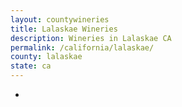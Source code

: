 ```yaml
---
layout: countywineries
title: Lalaskae Wineries
description: Wineries in Lalaskae CA
permalink: /california/lalaskae/
county: lalaskae
state: ca
---
```

-
